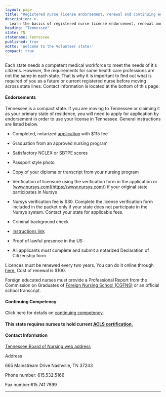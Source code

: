 ```yaml
---
layout: page
title: "Registered nurse license endorsement, renewal and continuing education in Tennessee | ACLS Training Center"
description: >-
  Learn the basics of registered nurse license endorsement, renewal and continuing education in Tennessee.
heading: "Tennessee"
state: TN
statename: Tennessee
published: true
motto: 'Welcome to the Volunteer state!'
compact: true
---
```


Each state needs a competent medical workforce to meet the needs of it's citizens. However, the requirements for some health care professions are not the same in each state. That is why it is important to find out what is required of you as a future or current registered nurse before moving across state lines. Contact information is located at the bottom of this page.

#### Endorsements

Tennessee is a compact state. If you are moving to Tennessee or claiming it as your primary state of residence, you will need to apply for application by endorsement in order to use your license in Tennessee. General instructions are listed below.

*   Completed, notarized [application](https://www.tn.gov/health/health-program-areas/health-professional-boards/nursing-board/nursing-board/applications.html) with $115 fee
    
*   Graduation from an approved nursing program
    
*   Satisfactory NCLEX or SBTPE scores
    
*   Passport style photo
    
*   Copy of your diploma or transcript from your nursing program
    
*   Verification of licensure using the verification form in the application or [www.nursys.com](https://www.nursys.com/) if your original state participates in Nursys
    
*   Nursys verification fee is $30. Complete the license verification form included in the packet only if your state does not participate in the Nursys system. Contact your state for applicable fees.
    
*   Criminal background check
    
*   [Instructions link](https://tn.gov/health/article/CBC-instructions)
    
*   Proof of lawful presence in the US
    
*   All applicants must complete and submit a notarized Declaration of Citizenship form.
    

Licences must be renewed every two years. You can do it online through [here.](https://apps.tn.gov/hlrs-app/loginProfessional.jsp;jsessionid=RMcZFGaZC7TIXbemthC4+Mwv ) Cost of renewal is $100.

Foreign educated nurses must provide a Professional Report from the Commission on Graduates of [Foreign Nursing School (CGFNS)](https://www.cgfns.org/) or an official school transcript.

#### Continuing Competency

Click here for details on [continuing competency](https://www.tn.gov/health/health-program-areas/health-professional-boards/nursing-board/nursing-board/continuing-education.html).

#### This state requires nurses to hold current [ACLS certification.](https://www.acls.net/tennessee-acls-pals-bls.htm)

#### Contact Information

[Tennessee Board of Nursing web address](https://www.tn.gov/health/health-program-areas/health-professional-boards/nursing-board/nursing-board/about.html)

Address

665 Mainstream Drive
Nashville, TN 37243

Phone number: 615.532.5166

Fax number:615.741.7899

* * *